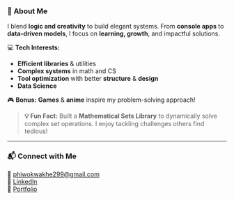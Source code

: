 ### 🧠 **About Me**  
I blend **logic and creativity** to build elegant systems. From **console apps** to **data-driven models**, I focus on **learning, growth**, and impactful solutions.

💻 **Tech Interests:**  
- **Efficient libraries** & utilities  
- **Complex systems** in math and CS  
- **Tool optimization** with better **structure** & **design**
- **Data Science**

🎮 **Bonus:** **Games** & **anime** inspire my problem-solving approach!

> **💡 Fun Fact:** Built a **Mathematical Sets Library** to dynamically solve complex set operations. I enjoy tackling challenges others find tedious!

---

### 📬 **Connect with Me**  
📧 [phiwokwakhe299@gmail.com](mailto:phiwokwakhe299@gmail.com)  
💼 [LinkedIn](https://www.linkedin.com/in/phiwokwakhe-pho-887175245/)  
📂 [Portfolio](https://shisui-pho.github.io/My-Portfolio/)
